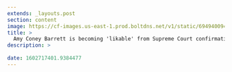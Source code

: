 ```yaml
--- 
extends: _layouts.post 
section: content 
image: https://cf-images.us-east-1.prod.boltdns.net/v1/static/694940094001/74489d89-6040-4625-934e-00e6368843b3/e75d1cca-c8e7-4f9d-bbb3-a2f16ec6c05d/1280x720/match/image.jpg 
title: > 
  Amy Coney Barrett is becoming 'likable' from Supreme Court confirmation hearings: Martha MacCallum 
description: > 
   
date: 1602717401.9384477 
--- 
```

